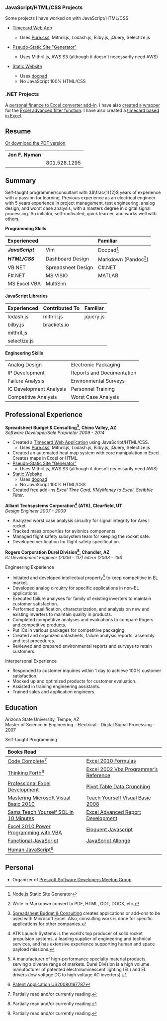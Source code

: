 ### JavaScript/HTML/CSS Projects

Some projects I have worked on with JavaScript/HTML/CSS:

- [Timecard Web App](https://github.com/jon49/tiem)
    - Uses [Pure.css](http://purecss.io/), Mithril.js, Lodash.js, Bilby.js, jQuery, Selectize.js

- [Pseudo-Static Site "Generator"](https://github.com/jon49/maws)
    - Uses Mithril.js, AWS S3 (although it doesn't necessarily need AWS)

- [Static Website](http://spreadsheetbudget.com.s3-website-us-east-1.amazonaws.com/)
    - Uses [docpad](http://docpad.org/)
    - No JavaScript 100% HTML/CSS

### .NET Projects

A [personal finance to Excel converter add-in](https://github.com/jon49/FxToExcel). I have also [created a wrapper](http://www.spreadsheetbudget.com/products/scribble-filter/) for the [Excel advanced filter function](http://office.microsoft.com/en-us/excel-help/filter-by-using-advanced-criteria-HP005200178.aspx). I have also created a [timecard based in Excel](http://www.spreadsheetbudget.com/products/excel-time-card/).

## Resume

[Or download the PDF version](https://github.com/jon49/Resume/blob/master/Resume_Nyman.pdf).

<!-- pandoc Resume_Nyman.md -H header.tex  -o Resume_Nyman.pdf$ -->
<!-- pandoc CoverLetter.md Resume_Nyman.md -H header.tex  -o Resume_Nyman.pdf$ -->
<!-- pandoc -s -S Resume_Nyman.md -o Resume_Nyman.html$ -->
<!-- pandoc -S Resume_Nyman.md -o Resume_Nyman_partial.html$ -->
<!-- pandoc Resume_Nyman.md -o Resume_Nyman.docx$ -->
<!-- pandoc Resume_Nyman.md -H header.tex  -o Resume_Nyman.pdf; pandoc -s -S Resume_Nyman.md -o Resume_Nyman.html; pandoc -S Resume_Nyman.md -o Resume_Nyman_partial.html; pandoc Resume_Nyman.md -o Resume_Nyman.docx$ -->

<table>
<tbody>
<tr class="odd">
<td align="left"><strong>Jon F. Nyman</strong></td>
<td align="right"><script type="text/javascript">
<!--
h='&#x67;&#x6d;&#x61;&#x69;&#108;&#46;&#x63;&#x6f;&#x6d;';a='&#64;';n='&#110;&#x79;&#x6d;&#x61;&#110;&#106;&#x6f;&#110;';e=n+a+h;
document.write('<a h'+'ref'+'="ma'+'ilto'+':'+e+'">'+e+'<\/'+'a'+'>');
// -->
</script></td>
</tr>
<tr class="even">
<td align="left"></td>
<td align="right">801.528.1295</td>
</tr>
</tbody>
</table>
<h2 id="summary">Summary</h2>
<p>Self-taught programmer/consultant with 3<span class="math">$\frac{1}{2}$</span> years of experience with a passion for learning. Previous experience as an electrical engineer with 5 years experience in project management, test engineering, analog design, and worst case analysis, with a masters degree in digital signal processing. An initiator, self-motivated, quick learner, and works well with others.</p>
<p><strong>Programming Skills</strong></p>
<table>
<thead>
<tr class="header">
<th align="left"><strong>Experienced</strong></th>
<th align="left"></th>
<th align="left"><strong>Familiar</strong></th>
</tr>
</thead>
<tbody>
<tr class="odd">
<td align="left"><strong><em>JavaScript</em></strong></td>
<td align="left">Vim</td>
<td align="left">Docpad<a href="#fn1" class="footnoteRef" id="fnref1"><sup>1</sup></a></td>
</tr>
<tr class="even">
<td align="left"><strong><em>HTML/CSS</em></strong></td>
<td align="left">Dashboard Design</td>
<td align="left">Markdown (Pandoc<a href="#fn2" class="footnoteRef" id="fnref2"><sup>2</sup></a>)</td>
</tr>
<tr class="odd">
<td align="left">VB.NET</td>
<td align="left">Spreadsheet Design</td>
<td align="left">C#.NET</td>
</tr>
<tr class="even">
<td align="left">F#.NET</td>
<td align="left">MS VISIO</td>
<td align="left">MATLAB</td>
</tr>
<tr class="odd">
<td align="left">MS Excel VBA</td>
<td align="left">MultiSim</td>
</tr>
</tbody>
</table>
<p><strong>JavaScript Libraries</strong></p>
<table>
<thead>
<tr class="header">
<th align="left"><strong>Experienced</strong></th>
<th align="left"><strong>Contributed To</strong></th>
<th align="left"><strong>Familiar</strong></th>
</tr>
</thead>
<tbody>
<tr class="odd">
<td align="left">lodash.js</td>
<td align="left">mithril.js</td>
<td align="left">jquery.js</td>
</tr>
<tr class="even">
<td align="left">bilby.js</td>
<td align="left">brackets.io</td>
</tr>
<tr class="odd">
<td align="left">mithril.js</td>
<td align="left"></td>
</tr>
<tr class="even">
<td align="left">selectize.js</td>
<td align="left"></td>
</tr>
</tbody>
</table>
<p><strong>Engineering Skills</strong></p>
<table>
<tbody>
<tr class="odd">
<td align="left">Analog Design</td>
<td align="left">Electronic Packaging</td>
</tr>
<tr class="even">
<td align="left">IP Development</td>
<td align="left">Reports and Documentation</td>
</tr>
<tr class="odd">
<td align="left">Failure Analysis</td>
<td align="left">Environmental Surveys</td>
</tr>
<tr class="even">
<td align="left">IC Development Analysis</td>
<td align="left">Personnel Training</td>
</tr>
<tr class="odd">
<td align="left">Competitive Analysis</td>
<td align="left">Worst Case Analysis</td>
</tr>
</tbody>
</table>
<h2 id="professional-experience">Professional Experience</h2>
<p><strong>Spreadsheet Budget &amp; Consulting<a href="#fn3" class="footnoteRef" id="fnref3"><sup>3</sup></a>, Chino Valley, AZ</strong><br /><em>Software Developer/Sole Proprietor 2009 - 2014</em></p>
<ul>
<li>Created a <a href="https://github.com/jon49/Tiem">Timecard Web Application</a> using JavaScript/HTML/CSS.
<ul>
<li>Uses <a href="http://purecss.io/">Pure.css</a>, Mithril.js, Lodash.js, Bilby.js, jQuery, Selectize.js</li>
</ul></li>
<li>Created an automated heat map system with core manipulation in Excel. Creates maps in Excel or HTML.</li>
<li><a href="https://github.com/jon49/maws">Pseudo-Static Site “Generator”</a>
<ul>
<li>Uses Mithril.js, AWS S3 (although it doesn’t necessarily need AWS)</li>
</ul></li>
<li><a href="http://spreadsheetbudget.com.s3-website-us-east-1.amazonaws.com/">Static Website</a>
<ul>
<li>Uses <a href="http://docpad.org/">docpad</a></li>
<li>No JavaScript 100% HTML/CSS</li>
</ul></li>
<li>Created free add-ins <em>Excel Time Card</em>, <em>KMyMoney to Excel</em>, <em>Scribble Filter</em>.</li>
</ul>
<p><strong>Alliant Techsystems Corporation<a href="#fn4" class="footnoteRef" id="fnref4"><sup>4</sup></a> (ATK), Clearfield, UT</strong><br /><em>Design Engineer 2007 - 2009</em></p>
<ul>
<li>Analyzed worst case analysis circuitry for signal integrity for Ares I rocket.</li>
<li>Tracked mass properties for avionics components.</li>
<li>Managed flight safety subsystem team for keeping the rocket safe.</li>
<li>Developed verification for flight safety specification.</li>
</ul>
<p><strong>Rogers Corporation Durel Division<a href="#fn5" class="footnoteRef" id="fnref5"><sup>5</sup></a>, Chandler, AZ</strong><br /><em>IC Development Engineer (2006 - ’07) Intern (2003 - ’06)</em></p>
<p>Engineering Experience</p>
<ul>
<li>Initiated and developed intellectual property<a href="#fn6" class="footnoteRef" id="fnref6"><sup>6</sup></a> to keep competitive in EL market.</li>
<li>Developed analog circuitry for specific applications in non-EL applications.</li>
<li>Executed failure analyses for family of existing inverters to maintain customer satisfaction.</li>
<li>Performed qualification, characterization, and analysis on new and existing inverters to maintain quality in products.</li>
<li>Completed competitive analyses and evaluations to compare Rogers and competitive products.</li>
<li>Put ICs in various packages for competitive packaging.</li>
<li>Created and organized datasheets, failure analysis reports, assembly and test procedures.</li>
<li>Reviewed and prepared environmental reports and surveys to retain customers.</li>
</ul>
<p>Interpersonal Experience</p>
<ul>
<li>Responded to customer inquiries within 1 day to achieve 100% customer satisfaction.</li>
<li>Mocked up and optimized products for customer evaluation.</li>
<li>Assisted in training engineering assistants.</li>
<li>Trained sales and application engineers.</li>
</ul>
<p></p>
<h2 id="education">Education</h2>
<p>Arizona State University, Tempe, AZ<br />Master of Science in Engineering - Electrical - Digital Signal Processing - 2007</p>
<p>Self-taught Programming</p>
<table>
<thead>
<tr class="header">
<th align="left"><strong>Books Read</strong></th>
<th align="left"></th>
</tr>
</thead>
<tbody>
<tr class="odd">
<td align="left"><a href="http://www.amazon.com/Code-Complete-Practical-Handbook-Construction/dp/0735619670">Code Complete</a><a href="#fn7" class="footnoteRef" id="fnref7"><sup>7</sup></a></td>
<td align="left"><a href="http://www.amazon.com/Excel-2010-Formulas-Spreadsheets-Bookshelf/dp/0470475366">Excel 2010 Formulas</a></td>
</tr>
<tr class="even">
<td align="left"><a href="http://www.amazon.com/Thinking-Forth-Leo-Brodie/dp/0976458705">Thinking Forth</a><a href="#fn8" class="footnoteRef" id="fnref8"><sup>8</sup></a></td>
<td align="left"><a href="https://www.goodreads.com/book/show/861942.Excel_2002_Vba_Programmer_s_Reference">Excel 2002 Vba Programmer’s Reference</a></td>
</tr>
<tr class="odd">
<td align="left"><a href="http://www.amazon.com/Professional-Excel-Development-Definitive-Applications/dp/0321508793">Professional Excel Development</a></td>
<td align="left"><a href="https://www.goodreads.com/book/show/418165.Pivot_Table_Data_Crunching">Pivot Table Data Crunching</a></td>
</tr>
<tr class="even">
<td align="left"><a href="http://www.amazon.com/Mastering-Microsoft-Visual-Basic-2010/dp/0470532874">Mastering Microsoft Visual Basic 2010</a></td>
<td align="left"><a href="https://www.goodreads.com/book/show/3138810-sams-teach-yourself-visual-basic-2008-in-24-hours">Teach Yourself Visual Basic 2008</a></td>
</tr>
<tr class="odd">
<td align="left"><a href="https://www.goodreads.com/book/show/173346.Sams_Teach_Yourself_SQL_in_10_Minutes">Sams Teach Yourself SQL in 10 Minutes</a></td>
<td align="left"><a href="https://www.goodreads.com/book/show/1035746.Excel_Advanced_Report_Development">Excel Advanced Report Development</a></td>
</tr>
<tr class="even">
<td align="left"><a href="http://www.amazon.com/Excel-Power-Programming-Spreadsheets-Bookshelf/dp/0470475358">Excel 2010 Power Programming with VBA</a></td>
<td align="left"><a href="http://eloquentjavascript.net/contents.html">Eloquent Javascript</a></td>
</tr>
<tr class="odd">
<td align="left"><a href="http://www.amazon.com/Functional-JavaScript-Introducing-Programming-Underscore-js-ebook/dp/B00D624AQO">Functional JavaScript</a></td>
<td align="left"><a href="https://leanpub.com/javascript-allonge">JavaScript Allongé</a></td>
</tr>
<tr class="even">
<td align="left"><a href="http://humanjavascript.com/">Human JavaScript</a><a href="#fn9" class="footnoteRef" id="fnref9"><sup>9</sup></a></td>
<td align="left"></td>
</tr>
</tbody>
</table>
<h2 id="personal">Personal</h2>
<ul>
<li>Organizer of <a href="http://prescottprogrammers.com/">Prescott Software Developers Meetup Group</a></li>
</ul>
<div class="footnotes">
<hr />
<ol>
<li id="fn1"><p>Node.js Static Site Generator<a href="#fnref1">↩</a></p></li>
<li id="fn2"><p>Write in Markdown convert to PDF, HTML, ODT, DOCX, etc.<a href="#fnref2">↩</a></p></li>
<li id="fn3"><p><a href="www.SpreadsheetBudget.com">Spreadsheet Budget &amp; Consulting</a> creates applications or add-ons to be used with Microsoft Excel. Also, consulting work is done for specific applications for other companies.<a href="#fnref3">↩</a></p></li>
<li id="fn4"><p>ATK Launch Systems is the world’s top producer of solid rocket propulsion systems, a leading supplier of engineering and technical services, and has extensive experience supporting human and space payload missions.<a href="#fnref4">↩</a></p></li>
<li id="fn5"><p>A manufacturer of high-performance specialty material products, serving a diverse range of markets. Durel Division is a high volume manufacturer of patented electroluminescent lighting (EL) and EL drivers (low voltage DC to high voltage AC inverters).<a href="#fnref5">↩</a></p></li>
<li id="fn6"><p><a href="http://www.google.com/patents/US20080197787">Patent Application US20080197787</a><a href="#fnref6">↩</a></p></li>
<li id="fn7"><p>Partially read and/or currently reading.<a href="#fnref7">↩</a></p></li>
<li id="fn8"><p>Partially read and/or currently reading.<a href="#fnref8">↩</a></p></li>
<li id="fn9"><p>Partially read and/or currently reading.<a href="#fnref9">↩</a></p></li>
</ol>
</div>
